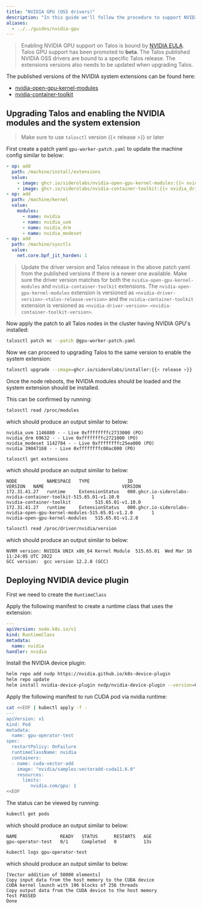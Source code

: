 ```yaml
---
title: "NVIDIA GPU (OSS drivers)"
description: "In this guide we'll follow the procedure to support NVIDIA GPU using OSS drivers on Talos."
aliases:
  - ../../guides/nvidia-gpu
---
```


> Enabling NVIDIA GPU support on Talos is bound by [NVIDIA EULA](https://www.nvidia.com/en-us/drivers/nvidia-license/).
> Talos GPU support has been promoted to **beta**.
> The Talos published NVIDIA OSS drivers are bound to a specific Talos release.
> The extensions versions also needs to be updated when upgrading Talos.

The published versions of the NVIDIA system extensions can be found here:

- [nvidia-open-gpu-kernel-modules](https://github.com/siderolabs/extensions/pkgs/container/nvidia-open-gpu-kernel-modules)
- [nvidia-container-toolkit](https://github.com/siderolabs/extensions/pkgs/container/nvidia-container-toolkit)

## Upgrading Talos and enabling the NVIDIA modules and the system extension

> Make sure to use `talosctl` version {{< release >}} or later

First create a patch yaml `gpu-worker-patch.yaml` to update the machine config similar to below:

```yaml
- op: add
  path: /machine/install/extensions
  value:
    - image: ghcr.io/siderolabs/nvidia-open-gpu-kernel-modules:{{< nvidia_driver_release >}}-{{< release >}}
    - image: ghcr.io/siderolabs/nvidia-container-toolkit:{{< nvidia_driver_release >}}-{{< nvidia_container_toolkit_release >}}
- op: add
  path: /machine/kernel
  value:
    modules:
      - name: nvidia
      - name: nvidia_uvm
      - name: nvidia_drm
      - name: nvidia_modeset
- op: add
  path: /machine/sysctls
  value:
    net.core.bpf_jit_harden: 1
```

> Update the driver version and Talos release in the above patch yaml from the published versions if there is a newer one available.
> Make sure the driver version matches for both the `nvidia-open-gpu-kernel-modules` and `nvidia-container-toolkit` extensions.
> The `nvidia-open-gpu-kernel-modules` extension is versioned as `<nvidia-driver-version>-<talos-release-version>` and the `nvidia-container-toolkit` extension is versioned as `<nvidia-driver-version>-<nvidia-container-toolkit-version>`.

Now apply the patch to all Talos nodes in the cluster having NVIDIA GPU's installed:

```bash
talosctl patch mc --patch @gpu-worker-patch.yaml
```

Now we can proceed to upgrading Talos to the same version to enable the system extension:

```bash
talosctl upgrade --image=ghcr.io/siderolabs/installer:{{< release >}}
```

Once the node reboots, the NVIDIA modules should be loaded and the system extension should be installed.

This can be confirmed by running:

```bash
talosctl read /proc/modules
```

which should produce an output similar to below:

```text
nvidia_uvm 1146880 - - Live 0xffffffffc2733000 (PO)
nvidia_drm 69632 - - Live 0xffffffffc2721000 (PO)
nvidia_modeset 1142784 - - Live 0xffffffffc25ea000 (PO)
nvidia 39047168 - - Live 0xffffffffc00ac000 (PO)
```

```bash
talosctl get extensions
```

which should produce an output similar to below:

```text
NODE           NAMESPACE   TYPE              ID                                                                           VERSION   NAME                             VERSION
172.31.41.27   runtime     ExtensionStatus   000.ghcr.io-siderolabs-nvidia-container-toolkit-515.65.01-v1.10.0            1         nvidia-container-toolkit         515.65.01-v1.10.0
172.31.41.27   runtime     ExtensionStatus   000.ghcr.io-siderolabs-nvidia-open-gpu-kernel-modules-515.65.01-v1.2.0       1         nvidia-open-gpu-kernel-modules   515.65.01-v1.2.0
```

```bash
talosctl read /proc/driver/nvidia/version
```

which should produce an output similar to below:

```text
NVRM version: NVIDIA UNIX x86_64 Kernel Module  515.65.01  Wed Mar 16 11:24:05 UTC 2022
GCC version:  gcc version 12.2.0 (GCC)
```

## Deploying NVIDIA device plugin

First we need to create the `RuntimeClass`

Apply the following manifest to create a runtime class that uses the extension:

```yaml
---
apiVersion: node.k8s.io/v1
kind: RuntimeClass
metadata:
  name: nvidia
handler: nvidia
```

Install the NVIDIA device plugin:

```bash
helm repo add nvdp https://nvidia.github.io/k8s-device-plugin
helm repo update
helm install nvidia-device-plugin nvdp/nvidia-device-plugin --version=0.13.0 --set=runtimeClassName=nvidia
```

Apply the following manifest to run CUDA pod via nvidia runtime:

```bash
cat <<EOF | kubectl apply -f -
---
apiVersion: v1
kind: Pod
metadata:
  name: gpu-operator-test
spec:
  restartPolicy: OnFailure
  runtimeClassName: nvidia
  containers:
  - name: cuda-vector-add
    image: "nvidia/samples:vectoradd-cuda11.6.0"
    resources:
      limits:
         nvidia.com/gpu: 1
<<EOF
```

The status can be viewed by running:

```bash
kubectl get pods
```

which should produce an output similar to below:

```text
NAME                READY   STATUS      RESTARTS   AGE
gpu-operator-test   0/1     Completed   0          13s
```

```bash
kubectl logs gpu-operator-test
```

which should produce an output similar to below:

```text
[Vector addition of 50000 elements]
Copy input data from the host memory to the CUDA device
CUDA kernel launch with 196 blocks of 256 threads
Copy output data from the CUDA device to the host memory
Test PASSED
Done
```
